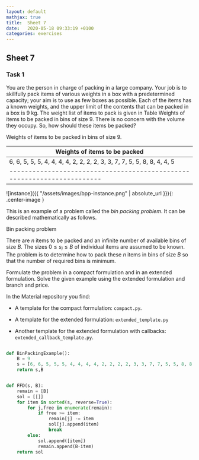 ```yaml
---
layout: default
mathjax: true
title:  Sheet 7
date:   2020-05-18 09:33:19 +0100
categories: exercises 
---
```


## Sheet 7


### Task 1


You are the person in charge of packing in a large company. Your job is
to skillfully pack items of various weights in a box with a
predetermined capacity; your aim is to use as few boxes as
possible. Each of the items has a known weights, and the upper limit of
the contents that can be packed in a box is 9 kg. The weight list of
items to pack is given in Table Weights of items to be packed in bins of
size 9. There is no concern with the volume they occupy. So, how should
these items be packed?

Weights of items to be packed in bins of size 9.

|Weights of items to be packed|
|-----------------------------------------------------------------------|
|6, 6, 5, 5, 5, 4, 4, 4, 4, 2, 2, 2, 2, 3, 3, 7, 7, 5, 5, 8, 8, 4, 4, 5|
|-----------------------------------------------------------------------|




![instance]({{ "/assets/images/bpp-instance.png" | absolute_url }}){: .center-image }


This is an example of a problem called the *bin packing problem*. It can
be described mathematically as follows.

Bin packing problem

There are $n$ items to be packed and an infinite number of available bins
of size $B$. The sizes $0\leq s_i \leq B$ of individual items are assumed to be
known. The problem is to determine how to pack these $n$ items in bins of
size $B$ so that the number of required bins is minimum.

Formulate the problem in a compact formulation and in an extended
formulation. Solve the given example using the extended formulation and
branch and price.

In the Material repository you find:

- A template for the compact formulation: `compact.py`.

- A template for the extended formulation: `extended_template.py`

- Another template for the extended formulation with callbacks: `extended_callback_template.py`.




```python

def BinPackingExample():
    B = 9
    s = [6, 6, 5, 5, 5, 4, 4, 4, 4, 2, 2, 2, 2, 3, 3, 7, 7, 5, 5, 8, 8, 4, 4, 5]
    return s,B


def FFD(s, B):
    remain = [B]
    sol = [[]]
    for item in sorted(s, reverse=True):
        for j,free in enumerate(remain):
            if free >= item:
                remain[j] -= item
                sol[j].append(item)
                break
        else:
            sol.append([item])
            remain.append(B-item)
    return sol

```

